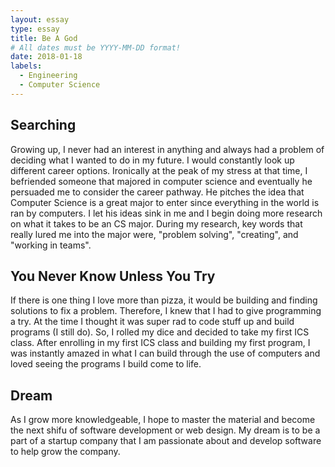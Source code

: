```yaml
---
layout: essay
type: essay
title: Be A God
# All dates must be YYYY-MM-DD format!
date: 2018-01-18
labels:
  - Engineering
  - Computer Science
---
```


## Searching

Growing up, I never had an interest in anything and always had a problem of deciding what I wanted to do in my future. I would constantly look up different career options. Ironically at the peak of my stress at that time, I befriended someone that majored in computer science and eventually he persuaded me to consider the career pathway. He pitches the idea that Computer Science is a great major to enter since everything in the world is ran by computers. I let his ideas sink in me and I begin doing more research on what it takes to be an CS major. During my research, key words that really lured me into the major were, "problem solving", "creating", and "working in teams".



## You Never Know Unless You Try

If there is one thing I love more than pizza, it would be building and finding solutions to fix a problem. Therefore, I knew that I had to give programming a try. At the time I thought it was super rad to code stuff up and build programs (I still do). So, I rolled my dice and decided to take my first ICS class. After enrolling in my first ICS class and building my first program, I was instantly amazed in what I can build through the use of computers and loved seeing the programs I build come to life.

## Dream

As I grow more knowledgeable, I hope to master the material and become the next shifu of software development or web design. My dream is to be a part of a startup company that I am passionate about and develop software to help grow the company.

